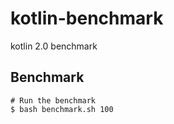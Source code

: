 # kotlin-benchmark
kotlin 2.0 benchmark

## Benchmark
```
# Run the benchmark
$ bash benchmark.sh 100
```